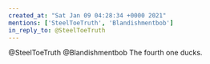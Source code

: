 ```yaml
---
created_at: "Sat Jan 09 04:28:34 +0000 2021"
mentions: ['SteelToeTruth', 'Blandishmentbob']
in_reply_to: @SteelToeTruth
---
```


@SteelToeTruth @Blandishmentbob The fourth one ducks.